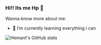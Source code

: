 ### Hi!! Its me Hp 👋

Wanna know more about me:

- 🌱 I’m currently learning everything i can


![Hemant's GitHub stats](https://github-readme-stats.vercel.app/api?username=Hpaneru&show_icons=true&theme=radical)
